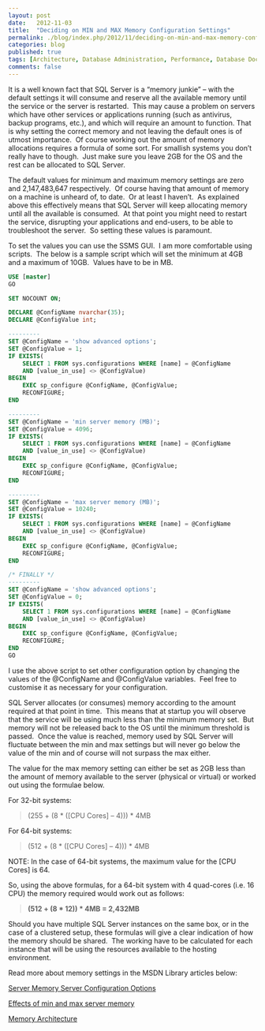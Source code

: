 ```yaml
---
layout: post
date:   2012-11-03
title:  "Deciding on MIN and MAX Memory Configuration Settings"
permalink: ./blog/index.php/2012/11/deciding-on-min-and-max-memory-configuration-settings/
categories: blog
published: true
tags: [Architecture, Database Administration, Performance, Database Documentation, Microsoft Cluster, SQL Server]
comments: false
---
```

It is a well known fact that SQL Server is a “memory junkie” – with the default settings it will consume and reserve all the available memory until the service or the server is restarted.  This may cause a problem on servers which have other services or applications running (such as antivirus, backup programs, etc.), and which will require an amount to function. That is why setting the correct memory and not leaving the default ones is of utmost importance.  Of course working out the amount of memory allocations requires a formula of some sort. For smallish systems you don’t really have to though.  Just make sure you leave 2GB for the OS and the rest can be allocated to SQL Server.

The default values for minimum and maximum memory settings are zero and 2,147,483,647 respectively.  Of course having that amount of memory on a machine is unheard of, to date.  Or at least I haven’t.  As explained above this effectively means that SQL Server will keep allocating memory until all the available is consumed.  At that point you might need to restart the service, disrupting your applications and end-users, to be able to troubleshoot the server.  So setting these values is paramount.

To set the values you can use the SSMS GUI.  I am more comfortable using scripts.  The below is a sample script which will set the minimum at 4GB and a maximum of 10GB.  Values have to be in MB.

``` sql
USE [master]
GO

SET NOCOUNT ON;

DECLARE @ConfigName nvarchar(35);
DECLARE @ConfigValue int;

---------
SET @ConfigName = 'show advanced options';
SET @ConfigValue = 1;
IF EXISTS(
    SELECT 1 FROM sys.configurations WHERE [name] = @ConfigName 
    AND [value_in_use] <> @ConfigValue)
BEGIN
    EXEC sp_configure @ConfigName, @ConfigValue;
    RECONFIGURE;
END

---------
SET @ConfigName = 'min server memory (MB)';
SET @ConfigValue = 4096;
IF EXISTS(
    SELECT 1 FROM sys.configurations WHERE [name] = @ConfigName 
    AND [value_in_use] <> @ConfigValue)
BEGIN
    EXEC sp_configure @ConfigName, @ConfigValue;
    RECONFIGURE;
END

---------
SET @ConfigName = 'max server memory (MB)';
SET @ConfigValue = 10240;
IF EXISTS(
    SELECT 1 FROM sys.configurations WHERE [name] = @ConfigName 
    AND [value_in_use] <> @ConfigValue)
BEGIN
    EXEC sp_configure @ConfigName, @ConfigValue;
    RECONFIGURE;
END

/* FINALLY */
---------
SET @ConfigName = 'show advanced options';
SET @ConfigValue = 0;
IF EXISTS(
    SELECT 1 FROM sys.configurations WHERE [name] = @ConfigName 
    AND [value_in_use] <> @ConfigValue)
BEGIN
    EXEC sp_configure @ConfigName, @ConfigValue;
    RECONFIGURE;
END
GO
```

I use the above script to set other configuration option by changing the values of the @ConfigName and @ConfigValue variables.  Feel free to customise it as necessary for your configuration.

SQL Server allocates (or consumes) memory according to the amount required at that point in time.  This means that at startup you will observe that the service will be using much less than the minimum memory set.  But memory will not be released back to the OS until the minimum threshold is passed.  Once the value is reached, memory used by SQL Server will fluctuate between the min and max settings but will never go below the value of the min and of course will not surpass the max either.

The value for the max memory setting can either be set as 2GB less than the amount of memory available to the server (physical or virtual) or worked out using the formulae below.

For 32-bit systems:
> (255 + (8 * ([CPU Cores] – 4))) * 4MB

For 64-bit systems:
> (512 + (8 * ([CPU Cores] – 4))) * 4MB

NOTE: In the case of 64-bit systems, the maximum value for the [CPU Cores] is 64.

So, using the above formulas, for a 64-bit system with 4 quad-cores (i.e. 16 CPU) the memory required would work out as follows:

> **(512 + (8 * 12)) * 4MB = 2,432MB**

Should you have multiple SQL Server instances on the same box, or in the case of a clustered setup, these formulas will give a clear indication of how the memory should be shared.  The working have to be calculated for each instance that will be using the resources available to the hosting environment.

Read more about memory settings in the MSDN Library articles below:

[Server Memory Server Configuration Options](http://msdn.microsoft.com/en-us/library/ms178067.aspx "Server Memory Server Configuration Options")

[Effects of min and max server memory](http://msdn.microsoft.com/en-us/library/ms180797.aspx "Effects of min and max server memory")

[Memory Architecture](http://msdn.microsoft.com/en-us/library/ms187499.aspx "Memory Architecture")
